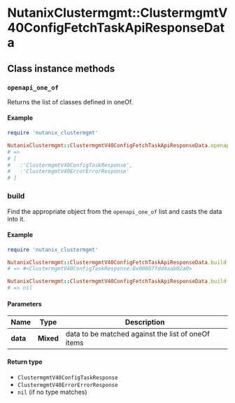 # NutanixClustermgmt::ClustermgmtV40ConfigFetchTaskApiResponseData

## Class instance methods

### `openapi_one_of`

Returns the list of classes defined in oneOf.

#### Example

```ruby
require 'nutanix_clustermgmt'

NutanixClustermgmt::ClustermgmtV40ConfigFetchTaskApiResponseData.openapi_one_of
# =>
# [
#   :'ClustermgmtV40ConfigTaskResponse',
#   :'ClustermgmtV40ErrorErrorResponse'
# ]
```

### build

Find the appropriate object from the `openapi_one_of` list and casts the data into it.

#### Example

```ruby
require 'nutanix_clustermgmt'

NutanixClustermgmt::ClustermgmtV40ConfigFetchTaskApiResponseData.build(data)
# => #<ClustermgmtV40ConfigTaskResponse:0x00007fdd4aab02a0>

NutanixClustermgmt::ClustermgmtV40ConfigFetchTaskApiResponseData.build(data_that_doesnt_match)
# => nil
```

#### Parameters

| Name | Type | Description |
| ---- | ---- | ----------- |
| **data** | **Mixed** | data to be matched against the list of oneOf items |

#### Return type

- `ClustermgmtV40ConfigTaskResponse`
- `ClustermgmtV40ErrorErrorResponse`
- `nil` (if no type matches)

